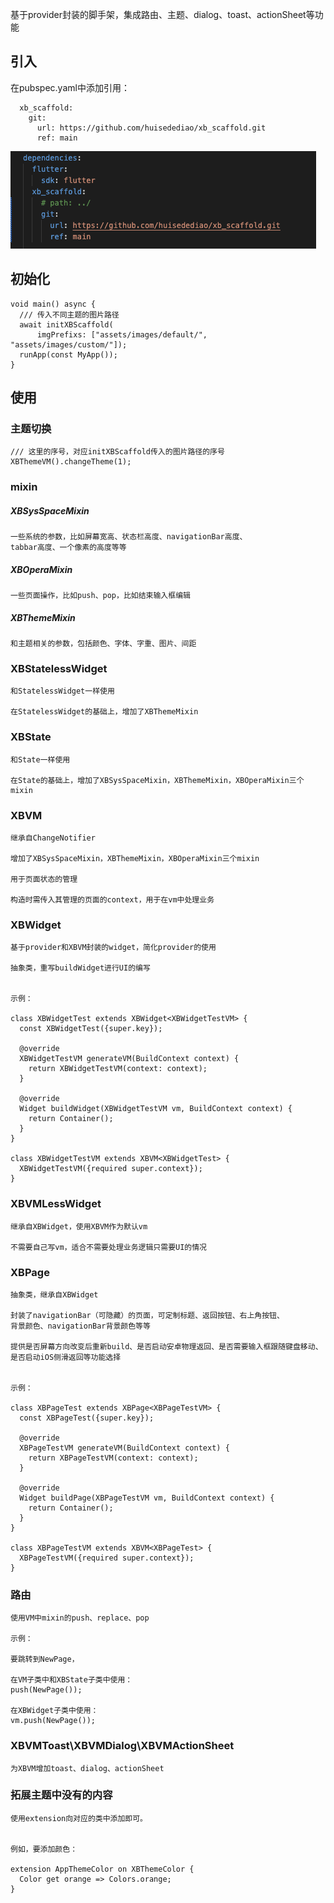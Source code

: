 <!--
This README describes the package. If you publish this package to pub.dev,
this README's contents appear on the landing page for your package.

For information about how to write a good package README, see the guide for
[writing package pages](https://dart.dev/guides/libraries/writing-package-pages).

For general information about developing packages, see the Dart guide for
[creating packages](https://dart.dev/guides/libraries/create-library-packages)
and the Flutter guide for
[developing packages and plugins](https://flutter.dev/developing-packages).
-->

基于provider封装的脚手架，集成路由、主题、dialog、toast、actionSheet等功能

## 引入
在pubspec.yaml中添加引用：
```
  xb_scaffold:
    git:
      url: https://github.com/huisedediao/xb_scaffold.git
      ref: main
```
![Alt text](import.png)

## 初始化
```
void main() async {
  /// 传入不同主题的图片路径
  await initXBScaffold(
      imgPrefixs: ["assets/images/default/", "assets/images/custom/"]);
  runApp(const MyApp());
}
```

## 使用

### 主题切换
```
/// 这里的序号，对应initXBScaffold传入的图片路径的序号
XBThemeVM().changeTheme(1);
```

### mixin
##### XBSysSpaceMixin
```
一些系统的参数，比如屏幕宽高、状态栏高度、navigationBar高度、
tabbar高度、一个像素的高度等等
```
##### XBOperaMixin
```
一些页面操作，比如push、pop，比如结束输入框编辑
```

##### XBThemeMixin
```
和主题相关的参数，包括颜色、字体、字重、图片、间距
```

### XBStatelessWidget
```
和StatelessWidget一样使用

在StatelessWidget的基础上，增加了XBThemeMixin
```

### XBState
```
和State一样使用

在State的基础上，增加了XBSysSpaceMixin，XBThemeMixin，XBOperaMixin三个mixin
```
### XBVM
```
继承自ChangeNotifier

增加了XBSysSpaceMixin，XBThemeMixin，XBOperaMixin三个mixin

用于页面状态的管理

构造时需传入其管理的页面的context，用于在vm中处理业务
```

### XBWidget
```
基于provider和XBVM封装的widget，简化provider的使用

抽象类，重写buildWidget进行UI的编写


示例：

class XBWidgetTest extends XBWidget<XBWidgetTestVM> {
  const XBWidgetTest({super.key});

  @override
  XBWidgetTestVM generateVM(BuildContext context) {
    return XBWidgetTestVM(context: context);
  }

  @override
  Widget buildWidget(XBWidgetTestVM vm, BuildContext context) {
    return Container();
  }
}

class XBWidgetTestVM extends XBVM<XBWidgetTest> {
  XBWidgetTestVM({required super.context});
}
```

### XBVMLessWidget
```
继承自XBWidget，使用XBVM作为默认vm

不需要自己写vm，适合不需要处理业务逻辑只需要UI的情况
```

### XBPage
```
抽象类，继承自XBWidget

封装了navigationBar（可隐藏）的页面，可定制标题、返回按钮、右上角按钮、
背景颜色、navigationBar背景颜色等等

提供是否屏幕方向改变后重新build、是否启动安卓物理返回、是否需要输入框跟随键盘移动、是否启动iOS侧滑返回等功能选择


示例：

class XBPageTest extends XBPage<XBPageTestVM> {
  const XBPageTest({super.key});

  @override
  XBPageTestVM generateVM(BuildContext context) {
    return XBPageTestVM(context: context);
  }

  @override
  Widget buildPage(XBPageTestVM vm, BuildContext context) {
    return Container();
  }
}

class XBPageTestVM extends XBVM<XBPageTest> {
  XBPageTestVM({required super.context});
}
```

### 路由
```
使用VM中mixin的push、replace、pop

示例：

要跳转到NewPage，

在VM子类中和XBState子类中使用：
push(NewPage());

在XBWidget子类中使用：
vm.push(NewPage());
```

### XBVMToast\XBVMDialog\XBVMActionSheet
```
为XBVM增加toast、dialog、actionSheet
```

### 拓展主题中没有的内容

```
使用extension向对应的类中添加即可。


例如，要添加颜色：

extension AppThemeColor on XBThemeColor {
  Color get orange => Colors.orange;
}
```

